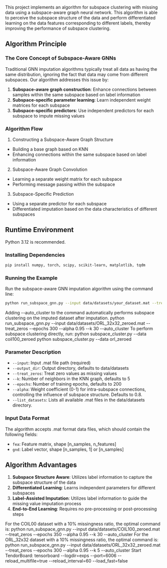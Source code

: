 

This project implements an algorithm for subspace clustering with missing data using a subspace-aware graph neural network. This algorithm is able to perceive the subspace structure of the data and perform differentiated learning on the data features corresponding to different labels, thereby improving the performance of subspace clustering.

## Algorithm Principle

### The Core Concept of Subspace-Aware GNNs

Traditional GNN imputation algorithms typically treat all data as having the same distribution, ignoring the fact that data may come from different subspaces. Our algorithm addresses this issue by:

1. **Subspace-aware graph construction**: Enhance connections between samples within the same subspace based on label information
2. **Subspace-specific parameter learning**: Learn independent weight matrices for each subspace
3. **Subspace-specific predictors**: Use independent predictors for each subspace to impute missing values

### Algorithm Flow

1. Constructing a Subspace-Aware Graph Structure
- Building a base graph based on KNN
- Enhancing connections within the same subspace based on label information

2. Subspace-Aware Graph Convolution
- Learning a separate weight matrix for each subspace
- Performing message passing within the subspace

3. Subspace-Specific Prediction
- Using a separate predictor for each subspace
- Differentiated imputation based on the data characteristics of different subspaces

## Runtime Environment
Python 3.12 is recommended.

### Installing Dependencies

```bash
pip install numpy, torch, scipy, scikit-learn, matplotlib, tqdm
```

### Running the Example

Run the subspace-aware GNN imputation algorithm using the command line:

```bash
python run_subspace_gnn.py --input data/datasets/your_dataset.mat --treat_zeros
```
Adding --auto_cluster to the command automatically performs subspace clustering on the imputed dataset after imputation.
python run_subspace_gnn.py --input data/datasets/ORL_32x32_zeroed.mat --treat_zeros --epochs 300 --alpha 0.95 --k 30 --auto_cluster
To perform subspace clustering directly, run:
python subspace_cluster.py --data coil100_zeroed
python subspace_cluster.py --data orl_zeroed
### Parameter Description

- `--input`: Input .mat file path (required)
- `--output_dir`: Output directory, defaults to data/datasets
- `--treat_zeros`: Treat zero values ​​as missing values
- `--k`: Number of neighbors in the KNN graph, defaults to 5
- `--epochs`: Number of training epochs, defaults to 200
- `--alpha`: Weight coefficient (0-1) for intra-subspace connections, controlling the influence of subspace structure. Defaults to 0.8.
- `--list_datasets`: Lists all available .mat files in the data/datasets directory.

### Input Data Format

The algorithm accepts .mat format data files, which should contain the following fields:
- `fea`: Feature matrix, shape [n_samples, n_features]
- `gnd`: Label vector, shape [n_samples, 1] or [n_samples]

## Algorithm Advantages

1. **Subspace Structure Aware**: Utilizes label information to capture the subspace structure of the data
2. **Differentiated Learning**: Learns independent parameters for different subspaces
3. **Label-Assisted Imputation**: Utilizes label information to guide the missing value imputation process
4. **End-to-End Learning**: Requires no pre-processing or post-processing steps




For the COIL00 dataset with a 10% missingness ratio, the optimal command is:
python run_subspace_gnn.py --input data/datasets/COIL100_zeroed.mat --treat_zeros --epochs 350 --alpha 0.95 --k 30 --auto_cluster
For the ORL_32x32 dataset with a 10% missingness ratio, the optimal command is:
python run_subspace_gnn.py --input data/datasets/ORL_32x32_zeroed.mat --treat_zeros --epochs 300
--alpha 0.95 --k 5 --auto_cluster
Start TendorBoard:
tensorboard --logdir=exps --port=6006 --reload_multifile=true --reload_interval=60 --load_fast=false